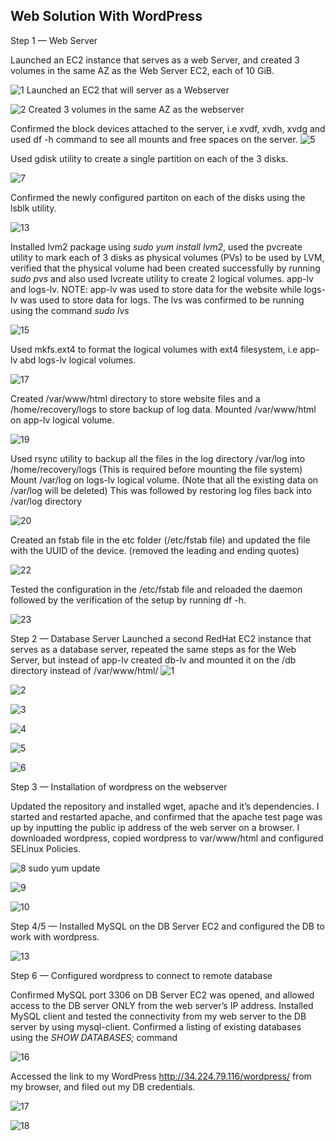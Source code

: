 ## Web Solution With WordPress
Step 1 — Web Server

Launched an EC2 instance that serves as a web Server, and created 3 volumes in the same AZ as the Web Server EC2, each of 10 GiB.

![1  Launched an EC2 that will server as a Webserver](https://user-images.githubusercontent.com/79456052/177103706-9bd312a0-f9a6-4e87-a69e-dc2ac8129ed3.png)

![2  Created 3 volumes in the same AZ as the  webserver](https://user-images.githubusercontent.com/79456052/177104969-aa453cbe-7029-4d03-8585-ad1852df3ffa.png)

Confirmed the block devices attached to the server, i.e xvdf, xvdh, xvdg and used df -h command to see all mounts and free spaces on the server.
![5](https://user-images.githubusercontent.com/79456052/177106586-c63374e7-55fa-4016-af14-297dbbce96ff.png)

Used gdisk utility to create a single partition on each of the 3 disks.

![7](https://user-images.githubusercontent.com/79456052/177107157-558c8238-c01b-4701-b7bc-bd676d52bec7.png)

Confirmed the newly configured partiton on each of the disks using the lsblk utility.

![13](https://user-images.githubusercontent.com/79456052/177107918-7dfd02bd-78f9-4cf5-ad59-53f18396bb16.png)

Installed lvm2 package using *sudo yum install lvm2*, used the pvcreate utility to mark each of 3 disks as physical volumes (PVs) to be used by LVM,
verified that the physical volume had been created successfully by running *sudo pvs* and also used lvcreate utility to create 2 logical volumes. app-lv and logs-lv. NOTE: app-lv was used to store data for the website while logs-lv was used to store data for logs. The lvs was confirmed to be running using the command *sudo lvs*

![15](https://user-images.githubusercontent.com/79456052/177142505-fe9974f6-1f1a-4f84-86ec-830f252000d2.png)

Used mkfs.ext4 to format the logical volumes with ext4 filesystem, i.e  app-lv abd logs-lv logical volumes.

![17](https://user-images.githubusercontent.com/79456052/177154291-71edf65a-fa13-4993-b266-61b2f30ad315.png)



Created /var/www/html directory to store website files and a /home/recovery/logs to store backup of log data. Mounted /var/www/html on app-lv logical volume.

![19](https://user-images.githubusercontent.com/79456052/177155508-4e7851eb-8a4e-45e5-a732-cd979c672e89.png)


Used rsync utility to backup all the files in the log directory /var/log into /home/recovery/logs (This is required before mounting the file system)
Mount /var/log on logs-lv logical volume. (Note that all the existing data on /var/log will be deleted) This was followed by restoring log files back 
into /var/log directory

![20](https://user-images.githubusercontent.com/79456052/177155820-0f590370-5b63-4698-81ee-3b3a420c9d9c.png)

Created an fstab file in the etc folder (/etc/fstab file) and updated the file with the UUID of the device. (removed the leading and ending quotes)

![22](https://user-images.githubusercontent.com/79456052/177181862-d620ea4e-c7f0-44c2-a9e2-95811b43acaa.png)

Tested the configuration in the /etc/fstab file and reloaded the daemon followed by the verification of the setup by running df -h.

![23](https://user-images.githubusercontent.com/79456052/177156489-27865ed9-3b08-42a3-a2bf-f4ffe4cbd036.png)


Step 2 — Database Server
Launched a second RedHat EC2 instance that serves as a database server, repeated the same steps as for the Web Server, but instead of app-lv created db-lv and mounted it on the /db directory instead of /var/www/html/
![1](https://user-images.githubusercontent.com/79456052/177190542-d2730834-5f35-4bd0-8d2f-1c6af520211f.png)

![2](https://user-images.githubusercontent.com/79456052/177190544-2005ad00-2a6d-41d0-a68b-cc6793b251f0.png)

![3](https://user-images.githubusercontent.com/79456052/177190751-8729e50a-9294-4fd4-ad29-ad8405f4a19b.png)

![4](https://user-images.githubusercontent.com/79456052/177190770-59daf460-eddd-4cec-9cf9-612f79768cb0.png)

![5](https://user-images.githubusercontent.com/79456052/177190792-fd2fe8cb-459e-48c2-9098-dafc815082a3.png)

![6](https://user-images.githubusercontent.com/79456052/177190806-95b645f9-20ba-4f82-9815-a9aa0c940c14.png)


Step 3 — Installation of wordpress on the webserver

Updated the repository and installed wget, apache and it’s dependencies. I started and restarted apache, and confirmed that the apache test page was up by inputting the public ip address of the web server on a browser. I downloaded wordpress, copied wordpress to var/www/html and configured SELinux Policies.

![8  sudo yum update](https://user-images.githubusercontent.com/79456052/177555942-fa31f76b-fa1e-4511-99c8-349a7f45a714.png)

![9](https://user-images.githubusercontent.com/79456052/177555955-bd596fde-fa04-4a31-917d-6ce2cd4eb8f1.png)


![10](https://user-images.githubusercontent.com/79456052/177506089-d40a9a1e-7755-4716-91ea-7bc9e621d8f0.png)


Step 4/5 — Installed MySQL on the DB Server EC2 and configured the DB to work with wordpress. 

![13](https://user-images.githubusercontent.com/79456052/177507339-c5c74425-2c54-43e5-a8ff-f7fb0d98f686.png)


Step 6 — Configured wordpress to connect to remote database

Confirmed MySQL port 3306 on DB Server EC2 was opened, and allowed access to the DB server ONLY from the web server’s IP address. 
Installed MySQL client and tested the connectivity from my web server to the DB server by using mysql-client. Confirmed a listing 
of existing databases using the *SHOW DATABASES;* command

![16](https://user-images.githubusercontent.com/79456052/177543494-18ac7017-1bc5-426f-b5cb-3cfd9c28d5f4.png)


Accessed the link to my WordPress http://34.224.79.116/wordpress/ from my browser, and filed out my DB credentials.
  
![17](https://user-images.githubusercontent.com/79456052/177543516-cd843b3a-a0a7-424f-8b4f-5bb2e1ece58f.png)


![18](https://user-images.githubusercontent.com/79456052/177543563-2c49db22-9673-4a71-97a0-9d2e112969c1.png)







